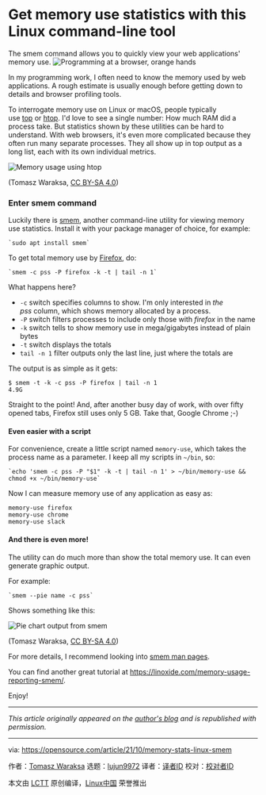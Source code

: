 [#]: subject: "Get memory use statistics with this Linux command-line tool"
[#]: via: "https://opensource.com/article/21/10/memory-stats-linux-smem"
[#]: author: "Tomasz Waraksa https://opensource.com/users/tomasz"
[#]: collector: "lujun9972"
[#]: translator: " "
[#]: reviewer: " "
[#]: publisher: " "
[#]: url: " "

Get memory use statistics with this Linux command-line tool
======
The smem command allows you to quickly view your web applications'
memory use.
![Programming at a browser, orange hands][1]

In my programming work, I often need to know the memory used by web applications. A rough estimate is usually enough before getting down to details and browser profiling tools.

To interrogate memory use on Linux or macOS, people typically use [top][2] or [htop][3]. I'd love to see a single number: How much RAM did a process take. But statistics shown by these utilities can be hard to understand. With web browsers, it's even more complicated because they often run many separate processes. They all show up in top output as a long list, each with its own individual metrics.

![Memory usage using htop][4]

(Tomasz Waraksa, [CC BY-SA 4.0][5])

### Enter smem command

Luckily there is [smem][6], another command-line utility for viewing memory use statistics. Install it with your package manager of choice, for example:


```
`sudo apt install smem`
```

To get total memory use by [Firefox][7], do:


```
`smem -c pss -P firefox -k -t | tail -n 1`
```

What happens here?

  * `-c` switch specifies columns to show. I'm only interested in _the pss_ column, which shows memory allocated by a process.
  * `-P` switch filters processes to include only those with _firefox_ in the name
  * `-k` switch tells to show memory use in mega/gigabytes instead of plain bytes
  * `-t` switch displays the totals
  * `tail -n 1` filter outputs only the last line, just where the totals are



The output is as simple as it gets:


```
$ smem -t -k -c pss -P firefox | tail -n 1
4.9G
```

Straight to the point! And, after another busy day of work, with over fifty opened tabs, Firefox still uses only 5 GB. Take that, Google Chrome ;-)

#### Even easier with a script

For convenience, create a little script named `memory-use`, which takes the process name as a parameter. I keep all my scripts in `~/bin`, so:


```
`echo 'smem -c pss -P "$1" -k -t | tail -n 1' > ~/bin/memory-use && chmod +x ~/bin/memory-use`
```

Now I can measure memory use of any application as easy as:


```
memory-use firefox
memory-use chrome
memory-use slack
```

#### And there is even more!

The utility can do much more than show the total memory use. It can even generate graphic output.

For example:


```
`smem --pie name -c pss`
```

Shows something like this:

![Pie chart output from smem][8]

(Tomasz Waraksa, [CC BY-SA 4.0][5])

For more details, I recommend looking into [smem man pages][6].

You can find another great tutorial at <https://linoxide.com/memory-usage-reporting-smem/>.

Enjoy!

* * *

_This article originally appeared on the [author's blog][9] and is republished with permission._

--------------------------------------------------------------------------------

via: https://opensource.com/article/21/10/memory-stats-linux-smem

作者：[Tomasz Waraksa][a]
选题：[lujun9972][b]
译者：[译者ID](https://github.com/译者ID)
校对：[校对者ID](https://github.com/校对者ID)

本文由 [LCTT](https://github.com/LCTT/TranslateProject) 原创编译，[Linux中国](https://linux.cn/) 荣誉推出

[a]: https://opensource.com/users/tomasz
[b]: https://github.com/lujun9972
[1]: https://opensource.com/sites/default/files/styles/image-full-size/public/lead-images/programming_code_keyboard_orange_hands.png?itok=G6tJ_64Y (Programming at a browser, orange hands)
[2]: https://linux.die.net/man/1/top
[3]: https://linux.die.net/man/1/htop
[4]: https://opensource.com/sites/default/files/uploads/1_htop.png (Memory usage using htop)
[5]: https://creativecommons.org/licenses/by-sa/4.0/
[6]: https://linux.die.net/man/8/smem
[7]: https://www.mozilla.org/en-US/firefox/
[8]: https://opensource.com/sites/default/files/uploads/2_smem-pie-chart.png (Pie chart output from smem)
[9]: https://letsdebug.it/post/26-measure-application-memory-use-on-linux/
